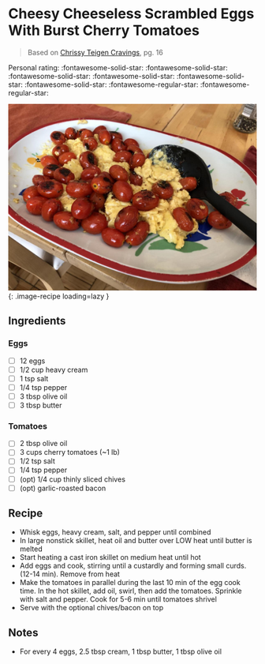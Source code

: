 # Cheesy Cheeseless Scrambled Eggs With Burst Cherry Tomatoes

> Based on [Chrissy Teigen Cravings], pg. 16

  [Chrissy Teigen Cravings]: https://www.penguinrandomhouse.com/books/252973/cravings-by-chrissy-teigen-with-adeena-sussman/

<!-- {cts} rating=3; (User can specify rating on scale of 1-5) -->
Personal rating: :fontawesome-solid-star: :fontawesome-solid-star: :fontawesome-solid-star: :fontawesome-solid-star: :fontawesome-solid-star: :fontawesome-solid-star: :fontawesome-regular-star: :fontawesome-regular-star:
<!-- {cte} -->

<!-- {cts} name_image=cheesy_cheeseless_scrambled_eggs_with_burst_cherry_tomatoes.jpeg; (User can specify image name) -->
![cheesy_cheeseless_scrambled_eggs_with_burst_cherry_tomatoes.jpeg](./cheesy_cheeseless_scrambled_eggs_with_burst_cherry_tomatoes.jpeg){: .image-recipe loading=lazy }
<!-- {cte} -->

## Ingredients

### Eggs

* [ ] 12 eggs
* [ ] 1/2 cup heavy cream
* [ ] 1 tsp salt
* [ ] 1/4 tsp pepper
* [ ] 3 tbsp olive oil
* [ ] 3 tbsp butter

### Tomatoes

* [ ] 2 tbsp olive oil
* [ ] 3 cups cherry tomatoes (~1 lb)
* [ ] 1/2 tsp salt
* [ ] 1/4 tsp pepper
* [ ] (opt) 1/4 cup thinly sliced chives
* [ ] (opt) garlic-roasted bacon

## Recipe

* Whisk eggs, heavy cream, salt, and pepper until combined
* In large nonstick skillet, heat oil and butter over LOW heat until butter is melted
* Start heating a cast iron skillet on medium heat until hot
* Add eggs and cook, stirring until a custardly and forming small curds. (12-14 min). Remove from heat
* Make the tomatoes in parallel during the last 10 min of the egg cook time. In the hot skillet, add oil, swirl, then add the tomatoes. Sprinkle with salt and pepper. Cook for 5-6 min until tomatoes shrivel
* Serve with the optional chives/bacon on top

## Notes

* For every 4 eggs, 2.5 tbsp cream, 1 tbsp butter, 1 tbsp olive oil
